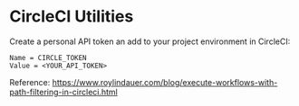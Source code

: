 # CircleCI Utilities


Create a personal API token an add to your project environment in CircleCI:

```
Name = CIRCLE_TOKEN
Value = <YOUR_API_TOKEN>
```

Reference: https://www.roylindauer.com/blog/execute-workflows-with-path-filtering-in-circleci.html

